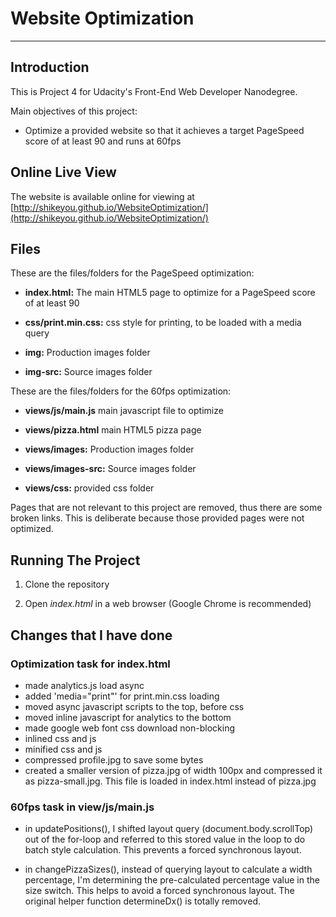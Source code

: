# Website Optimization

---

## Introduction

This is Project 4 for Udacity's Front-End Web Developer Nanodegree.

Main objectives of this project:

* Optimize a provided website so that it achieves a target PageSpeed score of at least 90 and runs at 60fps

## Online Live View

The website is available online for viewing at [http://shikeyou.github.io/WebsiteOptimization/](http://shikeyou.github.io/WebsiteOptimization/)

## Files

These are the files/folders for the PageSpeed optimization:

* **index.html:** The main HTML5 page to optimize for a PageSpeed score of at least 90

* **css/print.min.css:** css style for printing, to be loaded with a media query

* **img:** Production images folder

* **img-src:** Source images folder

These are the files/folders for the 60fps optimization:

* **views/js/main.js** main javascript file to optimize

* **views/pizza.html** main HTML5 pizza page

* **views/images:** Production images folder

* **views/images-src:** Source images folder

* **views/css:** provided css folder

Pages that are not relevant to this project are removed, thus there are some broken links. This is deliberate because those provided pages were not optimized.

## Running The Project

1. Clone the repository

2. Open *index.html* in a web browser (Google Chrome is recommended)

## Changes that I have done

### Optimization task for index.html

* made analytics.js load async
* added 'media="print"' for print.min.css loading
* moved async javascript scripts to the top, before css
* moved inline javascript for analytics to the bottom
* made google web font css download non-blocking
* inlined css and js
* minified css and js
* compressed profile.jpg to save some bytes
* created a smaller version of pizza.jpg of width 100px and compressed it as pizza-small.jpg. This file is loaded in index.html instead of pizza.jpg

### 60fps task in view/js/main.js

* in updatePositions(), I shifted layout query (document.body.scrollTop) out of the for-loop and referred to this stored value in the loop to do batch style calculation. This prevents a forced synchronous layout.

* in changePizzaSizes(), instead of querying layout to calculate a width percentage, I'm determining the pre-calculated percentage value in the size switch. This helps to avoid a forced synchronous layout. The original helper function determineDx() is totally removed.